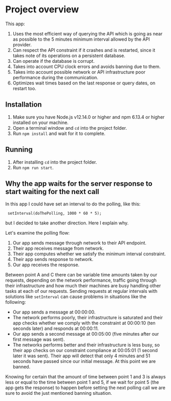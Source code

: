 # Project overview

This app:

 1. Uses the most efficient way of querying the API which is going as near as possible to the 5 minutes minimum interval allowed by the API provider.
 2. Can respect the API constraint if it crashes and is restarted, since it takes note of its operations on a persistent database.
 3. Can operate if the database is corrupt.
 4. Takes into account CPU clock errors and avoids banning due to them.
 5. Takes into account possible network or API infrastructure poor performance during the communication.
 6. Optimizes wait times based on the last response or query dates, on restart too.

## Installation

 1. Make sure you have Node.js v12.14.0 or higher and npm 6.13.4 or higher installed on your machine.
 2. Open a terminal window and `cd` into the project folder.
 3. Run `npm install` and wait for it to complete.

## Running

 1. After installing `cd` into the project folder.
 2. Run `npm run start`.

## Why the app waits for the server response to start waiting for the next call

In this app I could have set an interval to do the polling, like this:
   

     setInterval(doThePolling, 1000 * 60 * 5);


but I decided to take another direction. Here I explain why.

Let's examine the polling flow:

 1. Our app sends message through network to their API endpoint.
 2. Their app receives message from network.
 3. Their app computes whether we satisfy the minimum interval constraint.
 4. Their app sends response to network.
 5. Our app receives the response.

Between point A and C there can be variable time amounts taken by our requests, depending on the network performance, traffic going through their infrastructure and how much their machines are busy handling other tasks at each of our requests. Sending requests at regular intervals with solutions like `setInterval` can cause problems in situations like the following:

 - Our app sends a message at 00:00:00.
 - The network performs poorly, their infrastructure is saturated and their app checks whether we comply with the constraint at 00:00:10 (ten seconds later) and responds at 00:00:11.
 - Our app sends a second message at 00:05:00 (five minutes after our first message was sent).
 - The networks performs better and their infrastructure is less busy, so their app checks on our constraint compliance at 00:05:01 (1 second later it was sent). Their app will detect that only 4 minutes and 51 seconds have passed since our initial message. At this point we are banned.
 
 Knowing for certain that the amount of time between point 1 and 3 is always less or equal to the time between point 1 and 5, if we wait for point 5 (the app gets the response) to happen before setting the next polling call we are sure to avoid the just mentioned banning situation.
